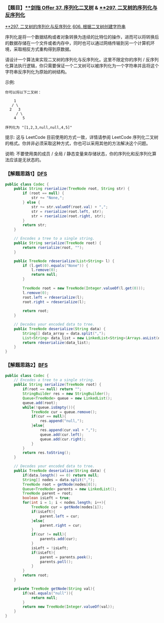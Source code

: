 ### 【题目】[**剑指 Offer 37. 序列化二叉树](https://leetcode-cn.com/problems/xu-lie-hua-er-cha-shu-lcof/) & [**297. 二叉树的序列化与反序列化](https://leetcode-cn.com/problems/serialize-and-deserialize-binary-tree/)
[**297. 二叉树的序列化与反序列化](https://blog.csdn.net/XunCiy/article/details/106759138)
[606. 根据二叉树创建字符串](https://blog.csdn.net/XunCiy/article/details/105639209)

序列化是将一个数据结构或者对象转换为连续的比特位的操作，进而可以将转换后的数据存储在一个文件或者内存中，同时也可以通过网络传输到另一个计算机环境，采取相反方式重构得到原数据。

请设计一个算法来实现二叉树的序列化与反序列化。这里不限定你的序列 / 反序列化算法执行逻辑，你只需要保证一个二叉树可以被序列化为一个字符串并且将这个字符串反序列化为原始的树结构。

示例: 

	你可以将以下二叉树：
	
	    1
	   / \
	  2   3
	     / \
	    4   5
	
	序列化为 "[1,2,3,null,null,4,5]"
提示: 这与 LeetCode 目前使用的方式一致，详情请参阅 LeetCode 序列化二叉树的格式。你并非必须采取这种方式，你也可以采用其他的方法解决这个问题。

说明: 不要使用类的成员 / 全局 / 静态变量来存储状态，你的序列化和反序列化算法应该是无状态的。

### 【解题思路1】[DFS](https://leetcode-cn.com/problems/serialize-and-deserialize-binary-tree/solution/er-cha-shu-de-xu-lie-hua-yu-fan-xu-lie-hua-by-le-2/)

```java
public class Codec {
    public String rserialize(TreeNode root, String str) {
        if (root == null) {
            str += "None,";
        } else {
            str += str.valueOf(root.val) + ",";
            str = rserialize(root.left, str);
            str = rserialize(root.right, str);
        }
        return str;
    }

    // Encodes a tree to a single string.
    public String serialize(TreeNode root) {
        return rserialize(root, "");
    }

    public TreeNode rdeserialize(List<String> l) {
        if (l.get(0).equals("None")) {
            l.remove(0);
            return null;
        }
  
        TreeNode root = new TreeNode(Integer.valueOf(l.get(0)));
        l.remove(0);
        root.left = rdeserialize(l);
        root.right = rdeserialize(l);
    
        return root;
    }

    // Decodes your encoded data to tree.
    public TreeNode deserialize(String data) {
        String[] data_array = data.split(",");
        List<String> data_list = new LinkedList<String>(Arrays.asList(data_array));
        return rdeserialize(data_list);
    }
}
```

### 【解题思路2】[BFS](https://leetcode-cn.com/problems/serialize-and-deserialize-binary-tree/solution/297-java-bfsceng-xu-bian-li-by-alexliao-lrj/)
```java
public class Codec {
    // Encodes a tree to a single string.
    public String serialize(TreeNode root) {
        if(root == null) return "";
        StringBuilder res = new StringBuilder();
        Queue<TreeNode> queue = new LinkedList();
        queue.add(root);
        while(!queue.isEmpty()){
            TreeNode cur = queue.remove();
            if(cur == null){
                res.append("null,");
            }else{
                res.append(cur.val + ",");
                queue.add(cur.left);
                queue.add(cur.right);
            }
        }
        return res.toString();
    }

    // Decodes your encoded data to tree.
    public TreeNode deserialize(String data) {
        if(data.length() == 0) return null;
        String[] nodes = data.split(",");
        TreeNode root = getNode(nodes[0]);
        Queue<TreeNode> parents = new LinkedList();
        TreeNode parent = root;
        boolean isLeft = true;
        for(int i = 1; i < nodes.length; i++){
            TreeNode cur = getNode(nodes[i]);
            if(isLeft){
                parent.left = cur;
            }else{
                parent.right = cur;
            }
            if(cur != null){
                parents.add(cur);
            }
            isLeft = !isLeft;
            if(isLeft){
                parent = parents.peek();
                parents.poll();
            }
        }
        return root;
    }

    private TreeNode getNode(String val){
        if(val.equals("null")){
            return null;
        }
        return new TreeNode(Integer.valueOf(val));
    }
}
```

